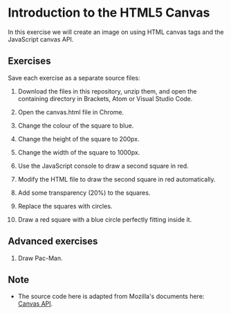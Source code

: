 # Introduction to the HTML5 Canvas
In this exercise we will create an image on using HTML canvas tags and the JavaScript canvas API.

## Exercises
Save each exercise as a separate source files:

1. Download the files in this repository, unzip them, and open the containing directory in Brackets, Atom or Visual Studio Code.

1. Open the canvas.html file in Chrome.

1. Change the colour of the square to blue.

1. Change the height of the square to 200px.

1. Change the width of the square to 1000px.

1. Use the JavaScript console to draw a second square in red.

1. Modify the HTML file to draw the second square in red automatically.

1. Add some transparency (20%) to the squares.

1. Replace the squares with circles.

1. Draw a red square with a blue circle perfectly fitting inside it.

## Advanced exercises

1. Draw Pac-Man.

## Note

- The source code here is adapted from Mozilla's documents here: [Canvas API](https://developer.mozilla.org/en-US/docs/Web/API/Canvas_API).
